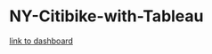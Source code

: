 # NY-Citibike-with-Tableau
[link to dashboard](https://public.tableau.com/app/profile/alexander.litras/viz/AugustPeakHours_16726442668640/AugustPeakHours?publish=yes)

